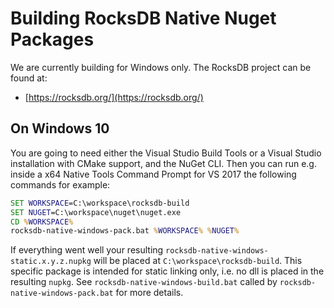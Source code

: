 # Building RocksDB Native Nuget Packages

We are currently building for Windows only. The RocksDB project can be found at:
* [https://rocksdb.org/](https://rocksdb.org/)

## On Windows 10
You are going to need either the Visual Studio Build Tools or a Visual Studio installation with CMake support, and the NuGet CLI. Then you can run e.g. inside a x64 Native Tools Command Prompt for VS 2017 the following commands for example:

```bat
SET WORKSPACE=C:\workspace\rocksdb-build
SET NUGET=C:\workspace\nuget\nuget.exe
CD %WORKSPACE%
rocksdb-native-windows-pack.bat %WORKSPACE% %NUGET%
```

If everything went well your resulting `rocksdb-native-windows-static.x.y.z.nupkg` will be placed at `C:\workspace\rocksdb-build`. This specific package is intended for static linking only, i.e. no dll is placed in the resulting `nupkg`. See `rocksdb-native-windows-build.bat` called by `rocksdb-native-windows-pack.bat` for more details.
